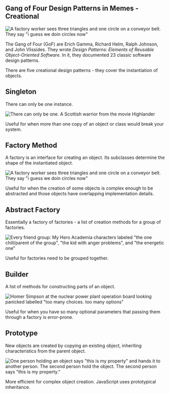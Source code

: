 ## Gang of Four Design Patterns in Memes - Creational

![A factory worker sees three triangles and one circle on a conveyor belt. They say "i guess we doin circles now"](https://images.abbeyperini.com/gof/factory.jpg)

The Gang of Four (GoF) are Erich Gamma, Richard Helm, Ralph Johnson, and John Vlissides. They wrote _Design Patterns: Elements of Reusable Object-Oriented Software_. In it, they documented 23 classic software design patterns.

There are five creational design patterns - they cover the instantiation of objects.

## Singleton

There can only be one instance.

![There can only be one. A Scottish warrior from the movie Highlander](https://images.abbeyperini.com/gof/highlander.jpg)

Useful for when more than one copy of an object or class would break your system.

## Factory Method

A factory is an interface for creating an object. Its subclasses determine  the shape of the instantiated object.

![A factory worker sees three triangles and one circle on a conveyor belt. They say "i guess we doin circles now"](https://images.abbeyperini.com/gof/factory.jpg)

Useful for when the creation of some objects is complex enough to be abstracted and those objects have overlapping implementation details.

## Abstract Factory

Essentially a factory of factories - a list of creation methods for a group of factories.

![Every friend group: My Hero Academia characters labeled "the one chill/parent of the group", "the kid with anger problems", and "the energetic one"](https://images.abbeyperini.com/gof/friends.jpg)

Useful for factories need to be grouped together.

## Builder

A list of methods for constructing parts of an object.

![Homer Simpson at the nuclear power plant operation board looking panicked labelled "too many choices. too many options"](https://images.abbeyperini.com/gof/homer.jpg)

Useful for when you have so many optional parameters that passing them through a factory is error-prone.

## Prototype

New objects are created by copying an existing object, inheriting characteristics from the parent object.  

![One person holding an object says "this is my property" and hands it to another person. The second person hold the object. The second person says "this is my property."](https://images.abbeyperini.com/gof/property.png)

More efficient for complex object creation. JavaScript uses prototypical inheritance.
